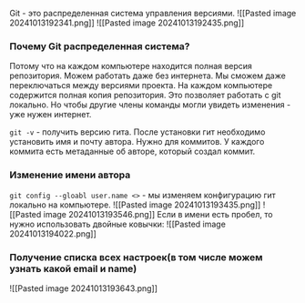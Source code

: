 Git - это распределенная система управления версиями.
![[Pasted image 20241013192341.png]]
![[Pasted image 20241013192435.png]]
### Почему Git распределенная система?
Потому что на каждом компьютере находится полная версия репозитория. Можем работать даже без интернета. Мы сможем даже переключаться между версиями проекта. На каждом компьютере содержится полная копия репозитория. Это позволяет работать с git локально. Но чтобы другие члены команды могли увидеть изменения - уже нужен интернет.

`git -v` - получить версию гита.
После установки гит необходимо установить имя и почту автора. Нужно для коммитов. У каждого коммита есть метаданные об авторе, который создал коммит. 

### Изменение имени автора
`git config --gloabl user.name <>` - мы изменяем конфигурацию гит локально на компьютере. 
![[Pasted image 20241013193435.png]]
![[Pasted image 20241013193546.png]]
Если в имени есть пробел, то нужно использовать двойные ковычки:
![[Pasted image 20241013194022.png]]
### Получение списка всех настроек(в том числе можем узнать какой email и name)
![[Pasted image 20241013193643.png]]
